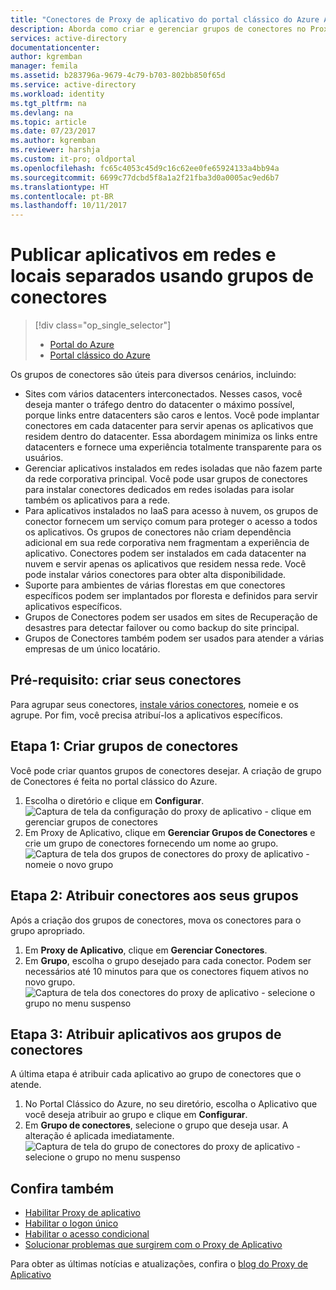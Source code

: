 ```yaml
---
title: "Conectores de Proxy de aplicativo do portal clássico do Azure AD | Microsoft Docs"
description: Aborda como criar e gerenciar grupos de conectores no Proxy de Aplicativo do Azure AD.
services: active-directory
documentationcenter: 
author: kgremban
manager: femila
ms.assetid: b283796a-9679-4c79-b703-802bb850f65d
ms.service: active-directory
ms.workload: identity
ms.tgt_pltfrm: na
ms.devlang: na
ms.topic: article
ms.date: 07/23/2017
ms.author: kgremban
ms.reviewer: harshja
ms.custom: it-pro; oldportal
ms.openlocfilehash: fc65c4053c45d9c16c62ee0fe65924133a4bb94a
ms.sourcegitcommit: 6699c77dcbd5f8a1a2f21fba3d0a0005ac9ed6b7
ms.translationtype: HT
ms.contentlocale: pt-BR
ms.lasthandoff: 10/11/2017
---
```

# <a name="publish-applications-on-separate-networks-and-locations-using-connector-groups"></a>Publicar aplicativos em redes e locais separados usando grupos de conectores
> [!div class="op_single_selector"]
> * [Portal do Azure](active-directory-application-proxy-connectors-azure-portal.md)
> * [Portal clássico do Azure](active-directory-application-proxy-connectors.md)
>
>

Os grupos de conectores são úteis para diversos cenários, incluindo:

* Sites com vários datacenters interconectados. Nesses casos, você deseja manter o tráfego dentro do datacenter o máximo possível, porque links entre datacenters são caros e lentos. Você pode implantar conectores em cada datacenter para servir apenas os aplicativos que residem dentro do datacenter. Essa abordagem minimiza os links entre datacenters e fornece uma experiência totalmente transparente para os usuários.
* Gerenciar aplicativos instalados em redes isoladas que não fazem parte da rede corporativa principal. Você pode usar grupos de conectores para instalar conectores dedicados em redes isoladas para isolar também os aplicativos para a rede.
* Para aplicativos instalados no IaaS para acesso à nuvem, os grupos de conector fornecem um serviço comum para proteger o acesso a todos os aplicativos. Os grupos de conectores não criam dependência adicional em sua rede corporativa nem fragmentam a experiência de aplicativo. Conectores podem ser instalados em cada datacenter na nuvem e servir apenas os aplicativos que residem nessa rede. Você pode instalar vários conectores para obter alta disponibilidade.
* Suporte para ambientes de várias florestas em que conectores específicos podem ser implantados por floresta e definidos para servir aplicativos específicos.
* Grupos de Conectores podem ser usados em sites de Recuperação de desastres para detectar failover ou como backup do site principal.
* Grupos de Conectores também podem ser usados para atender a várias empresas de um único locatário.

## <a name="prerequisite-create-your-connectors"></a>Pré-requisito: criar seus conectores
Para agrupar seus conectores, [instale vários conectores](active-directory-application-proxy-enable.md), nomeie e os agrupe. Por fim, você precisa atribuí-los a aplicativos específicos.

## <a name="step-1-create-connector-groups"></a>Etapa 1: Criar grupos de conectores
Você pode criar quantos grupos de conectores desejar. A criação de grupo de Conectores é feita no portal clássico do Azure.

1. Escolha o diretório e clique em **Configurar**.  
    ![Captura de tela da configuração do proxy de aplicativo - clique em gerenciar grupos de conectores](./media/active-directory-application-proxy-connectors/app_proxy_connectors_creategroup.png)
2. Em Proxy de Aplicativo, clique em **Gerenciar Grupos de Conectores** e crie um grupo de conectores fornecendo um nome ao grupo.  
    ![Captura de tela dos grupos de conectores do proxy de aplicativo - nomeie o novo grupo](./media/active-directory-application-proxy-connectors/app_proxy_connectors_namegroup.png)

## <a name="step-2-assign-connectors-to-your-groups"></a>Etapa 2: Atribuir conectores aos seus grupos
Após a criação dos grupos de conectores, mova os conectores para o grupo apropriado.

1. Em **Proxy de Aplicativo**, clique em **Gerenciar Conectores**.
2. Em **Grupo**, escolha o grupo desejado para cada conector. Podem ser necessários até 10 minutos para que os conectores fiquem ativos no novo grupo.  
    ![Captura de tela dos conectores do proxy de aplicativo - selecione o grupo no menu suspenso](./media/active-directory-application-proxy-connectors/app_proxy_connectors_connectorlist.png)

## <a name="step-3-assign-applications-to-your-connector-groups"></a>Etapa 3: Atribuir aplicativos aos grupos de conectores
A última etapa é atribuir cada aplicativo ao grupo de conectores que o atende.

1. No Portal Clássico do Azure, no seu diretório, escolha o Aplicativo que você deseja atribuir ao grupo e clique em **Configurar**.
2. Em **Grupo de conectores**, selecione o grupo que deseja usar. A alteração é aplicada imediatamente.  
    ![Captura de tela do grupo de conectores do proxy de aplicativo - selecione o grupo no menu suspenso](./media/active-directory-application-proxy-connectors/app_proxy_connectors_newgroup.png)

## <a name="see-also"></a>Confira também
* [Habilitar Proxy de aplicativo](active-directory-application-proxy-enable.md)
* [Habilitar o logon único](active-directory-application-proxy-sso-using-kcd.md)
* [Habilitar o acesso condicional](active-directory-application-proxy-conditional-access.md)
* [Solucionar problemas que surgirem com o Proxy de Aplicativo](active-directory-application-proxy-troubleshoot.md)

Para obter as últimas notícias e atualizações, confira o [blog do Proxy de Aplicativo](http://blogs.technet.com/b/applicationproxyblog/)
